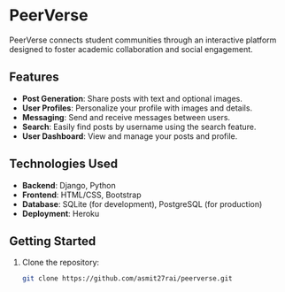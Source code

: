 # PeerVerse

PeerVerse connects student communities through an interactive platform designed to foster academic collaboration and social engagement.

## Features

- **Post Generation**: Share posts with text and optional images.
- **User Profiles**: Personalize your profile with images and details.
- **Messaging**: Send and receive messages between users.
- **Search**: Easily find posts by username using the search feature.
- **User Dashboard**: View and manage your posts and profile.

## Technologies Used

- **Backend**: Django, Python
- **Frontend**: HTML/CSS, Bootstrap
- **Database**: SQLite (for development), PostgreSQL (for production)
- **Deployment**: Heroku

## Getting Started

1. Clone the repository:
   ```bash
   git clone https://github.com/asmit27rai/peerverse.git
